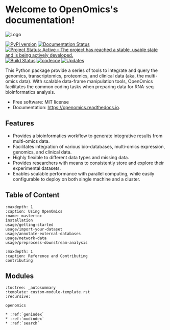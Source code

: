 # Welcome to OpenOmics's documentation!

![Logo](https://github.com/BioMeCIS-Lab/OpenOmics/raw/master/openomics_web/assets/openomics_logo.png)

[![PyPI version](https://badge.fury.io/py/openomics.svg)](https://badge.fury.io/py/openomics)
[![Documentation Status](https://readthedocs.org/projects/openomics/badge/?version=latest)](https://openomics.readthedocs.io/en/latest/?badge=latest)
[![Project Status: Active – The project has reached a stable, usable state and is being actively developed.](https://www.repostatus.org/badges/latest/active.svg)](https://www.repostatus.org/#active)
[![Build Status](https://travis-ci.com/JonnyTran/OpenOmics.svg?branch=master)](https://travis-ci.com/JonnyTran/OpenOmics)
[![codecov](https://codecov.io/gh/JonnyTran/OpenOmics/branch/master/graph/badge.svg)](https://codecov.io/gh/JonnyTran/OpenOmics)
[![Updates](https://pyup.io/repos/github/JonnyTran/OpenOmics/shield.svg)](https://pyup.io/repos/github/JonnyTran/OpenOmics/)

This Python package provide a series of tools to integrate and query the genomics, transcriptomics, proteomics, and
clinical data (aka, the multi-omics data). With scalable data-frame manipulation tools, OpenOmics facilitates the common
coding tasks when preparing data for RNA-seq bioinformatics analysis.

- Free software: MIT license
- Documentation: https://openomics.readthedocs.io.

## Features

- Provides a bioinformatics workflow to generate integrative results from multi-omics data.
- Facilitates integration of various bio-databases, multi-omics expression, genomics, and clinical data.
- Highly flexible to different data types and missing data.
- Provides researchers with means to consistently store and explore their experimental datasets.
- Enables scalable performance with parallel computing, while easily configurable to deploy on both single machine and a
  cluster.

## Table of Content

```{toctree}
:maxdepth: 1
:caption: Using OpenOmics
:name: mastertoc
installation
usage/getting-started
usage/import-your-dataset
usage/annotate-external-databases
usage/network-data
usage/preprocess-downstream-analysis
```

```{toctree}
:maxdepth: 1
:caption: Reference and Contributing
contributing
```

## Modules

```{autosummary}
:toctree: _autosummary
:template: custom-module-template.rst
:recursive:

openomics
```

[comment]: <> (```{eval-rst})
[comment]: <> (.. autoclass:: openomics)
[comment]: <> (    :show-inheritance:)
[comment]: <> (    :members: parse)
[comment]: <> (```)

```{eval-rst}
* :ref:`genindex`
* :ref:`modindex`
* :ref:`search`
```

